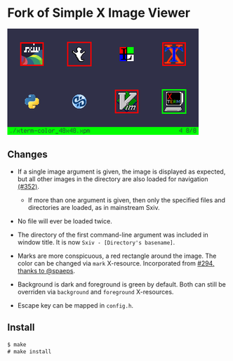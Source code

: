 # Fork of **Simple X Image Viewer**

![Screenshot](sxiv.png)

Changes
-------

* If a single image argument is given, the image is displayed as
expected, but all other images in the directory are also loaded for 
navigation [(#352)](https://github.com/muennich/sxiv/issues/352).

    * If more than one argument is given, then only the specified files
    and directories are loaded, as in mainstream Sxiv.

* No file will ever be loaded twice.

* The directory of the first command-line argument was included in window title.
It is now `Sxiv - [Directory's basename]`.

* Marks are more conspicuous, a red rectangle around the image. The color
can be changed via `mark` X-resource. Incorporated from 
[#294, thanks to @spaeps](https://github.com/muennich/sxiv/issues/294).

* Background is dark and foreground is green by default. Both can still be
overriden via `background` and `foreground` X-resources.

* Escape key can be mapped in `config.h`.

Install
-------

    $ make
    # make install
